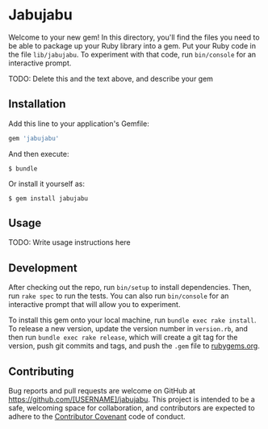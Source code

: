 # Jabujabu

Welcome to your new gem! In this directory, you'll find the files you need to be able to package up your Ruby library into a gem. Put your Ruby code in the file `lib/jabujabu`. To experiment with that code, run `bin/console` for an interactive prompt.

TODO: Delete this and the text above, and describe your gem

## Installation

Add this line to your application's Gemfile:

```ruby
gem 'jabujabu'
```

And then execute:

    $ bundle

Or install it yourself as:

    $ gem install jabujabu

## Usage

TODO: Write usage instructions here

## Development

After checking out the repo, run `bin/setup` to install dependencies. Then, run `rake spec` to run the tests. You can also run `bin/console` for an interactive prompt that will allow you to experiment.

To install this gem onto your local machine, run `bundle exec rake install`. To release a new version, update the version number in `version.rb`, and then run `bundle exec rake release`, which will create a git tag for the version, push git commits and tags, and push the `.gem` file to [rubygems.org](https://rubygems.org).

## Contributing

Bug reports and pull requests are welcome on GitHub at https://github.com/[USERNAME]/jabujabu. This project is intended to be a safe, welcoming space for collaboration, and contributors are expected to adhere to the [Contributor Covenant](contributor-covenant.org) code of conduct.

